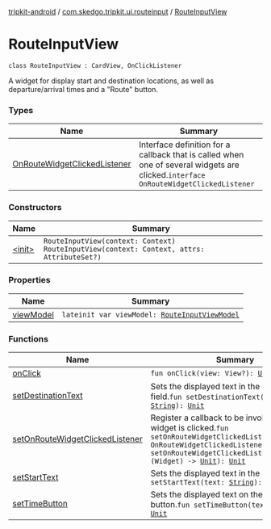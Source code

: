 [tripkit-android](../../index.md) / [com.skedgo.tripkit.ui.routeinput](../index.md) / [RouteInputView](./index.md)

# RouteInputView

`class RouteInputView : CardView, OnClickListener`

A widget for display start and destination locations, as well as departure/arrival times and a "Route" button.

### Types

| Name | Summary |
|---|---|
| [OnRouteWidgetClickedListener](-on-route-widget-clicked-listener/index.md) | Interface definition for a callback that is called when one of several widgets are clicked.`interface OnRouteWidgetClickedListener` |

### Constructors

| Name | Summary |
|---|---|
| [&lt;init&gt;](-init-.md) | `RouteInputView(context: Context)`<br>`RouteInputView(context: Context, attrs: AttributeSet?)` |

### Properties

| Name | Summary |
|---|---|
| [viewModel](view-model.md) | `lateinit var viewModel: `[`RouteInputViewModel`](../-route-input-view-model/index.md) |

### Functions

| Name | Summary |
|---|---|
| [onClick](on-click.md) | `fun onClick(view: View?): `[`Unit`](https://kotlinlang.org/api/latest/jvm/stdlib/kotlin/-unit/index.html) |
| [setDestinationText](set-destination-text.md) | Sets the displayed text in the Destination field.`fun setDestinationText(text: `[`String`](https://kotlinlang.org/api/latest/jvm/stdlib/kotlin/-string/index.html)`): `[`Unit`](https://kotlinlang.org/api/latest/jvm/stdlib/kotlin/-unit/index.html) |
| [setOnRouteWidgetClickedListener](set-on-route-widget-clicked-listener.md) | Register a callback to be invoked when a widget is clicked.`fun setOnRouteWidgetClickedListener(callback: OnRouteWidgetClickedListener): `[`Unit`](https://kotlinlang.org/api/latest/jvm/stdlib/kotlin/-unit/index.html)`fun setOnRouteWidgetClickedListener(listener: (Widget) -> `[`Unit`](https://kotlinlang.org/api/latest/jvm/stdlib/kotlin/-unit/index.html)`): `[`Unit`](https://kotlinlang.org/api/latest/jvm/stdlib/kotlin/-unit/index.html) |
| [setStartText](set-start-text.md) | Sets the displayed text in the Start field.`fun setStartText(text: `[`String`](https://kotlinlang.org/api/latest/jvm/stdlib/kotlin/-string/index.html)`): `[`Unit`](https://kotlinlang.org/api/latest/jvm/stdlib/kotlin/-unit/index.html) |
| [setTimeButton](set-time-button.md) | Sets the displayed text on the Time button.`fun setTimeButton(text: `[`String`](https://kotlinlang.org/api/latest/jvm/stdlib/kotlin/-string/index.html)`): `[`Unit`](https://kotlinlang.org/api/latest/jvm/stdlib/kotlin/-unit/index.html) |
